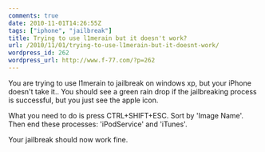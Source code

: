 ```yaml
---
comments: true
date: 2010-11-01T14:26:55Z
tags: ["iphone", "jailbreak"]
title: Trying to use l1merain but it doesn't work?
url: /2010/11/01/trying-to-use-l1merain-but-it-doesnt-work/
wordpress_id: 262
wordpress_url: http://www.f-77.com/?p=262
---
```


You are trying to use l1merain to jailbreak on windows xp, but your iPhone doesn't take it.. You should see a green rain drop if the jailbreaking process is successful, but you just see the apple icon.

What you need to do is press CTRL+SHIFT+ESC. Sort by 'Image Name'. Then end these processes: 'iPodService' and 'iTunes'.

Your jailbreak should now work fine.
